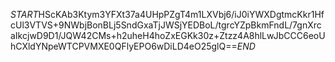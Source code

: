 $START$HScKAb3Ktym3YFXt37a4UHpPZgT4m1LXVbj6/iJ0iYWXDgtmcKkr1HfcUl3VTVS+9NWbjBonBLj5SndGxaTjJWSjYEDBoL/tgrcYZpBkmFndL/7gnXrcaIkcjwD9D1/JQW42CMs+h2uheH4hoZxEGKk30z+Ztzz4A8hlLwJbCCC6eoUhCXldYNpeWTCPVMXE0QFlyEPO6wDiLD4eO25glQ==$END$